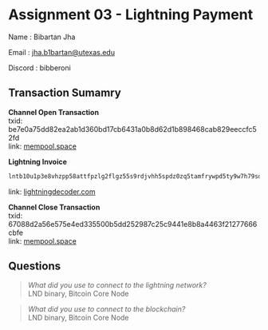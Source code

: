 
# Assignment 03 - Lightning Payment

Name    : Bibartan Jha 

Email   : jha.b1bartan@utexas.edu  

Discord : bibberoni  

## Transaction Sumamry

**Channel Open Transaction**  
txid: be7e0a75dd82ea2ab1d360bd17cb6431a0b8d62d1b898468cab829eeccfc52fd  
link: [mempool.space](https://mempool.space/testnet/tx/be7e0a75dd82ea2ab1d360bd17cb6431a0b8d62d1b898468cab829eeccfc52fd)

**Lightning Invoice**
```md
lntb10u1p3e8vhzpp58attfpzlg2flgz55s9rdjvhh5spdz0zq5tamfrywpd5ty9w7h79sdqqcqzpgxqyz5vqsp5m9ac3n94p4uvfkm4cyxe9pgct2pwnsvfhh49m2quv6xxjg57m6gs9qyyssqs82jqawn4teuahtx85w7pr9t09put0q52nvyajwkp70pkz6a8pu4u4vtvr3jsduhm80yv8knl9uvc8gskxghz04l7vqyet3vxvnj4dcq3tl4xd
```
link: [lightningdecoder.com](https://lightningdecoder.com/lntb10u1p3e8vhzpp58attfpzlg2flgz55s9rdjvhh5spdz0zq5tamfrywpd5ty9w7h79sdqqcqzpgxqyz5vqsp5m9ac3n94p4uvfkm4cyxe9pgct2pwnsvfhh49m2quv6xxjg57m6gs9qyyssqs82jqawn4teuahtx85w7pr9t09put0q52nvyajwkp70pkz6a8pu4u4vtvr3jsduhm80yv8knl9uvc8gskxghz04l7vqyet3vxvnj4dcq3tl4xd
)

**Channel Close Transaction**  
txid: 67088d2a56e575e4ed335500b5dd252987c25c9441e8b8a4463f21277666cbfe  
link: [mempool.space](https://mempool.space/testnet/tx/67088d2a56e575e4ed335500b5dd252987c25c9441e8b8a4463f21277666cbfe)

## Questions

> *What did you use to connect to the lightning network?*  
LND binary, Bitcoin Core Node

> *What did you use to connect to the blockchain?*  
LND binary, Bitcoin Core Node

